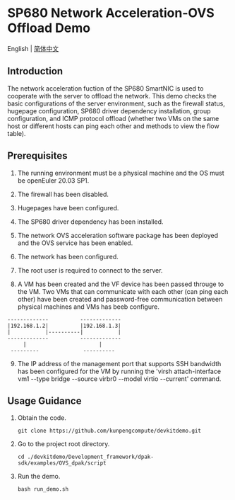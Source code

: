 # SP680 Network Acceleration-OVS Offload Demo

English | [简体中文](README.md)

## Introduction
The network acceleration fuction of the SP680 SmartNIC is used to cooperate with the server to offload the network. This demo checks the basic configurations of the server environment, such as the firewall status, hugepage configuration, SP680 driver dependency installation, group configuration, and ICMP protocol offload (whether two VMs on the same host or different hosts can ping each other and methods to view the flow table).

## Prerequisites

1. The running environment must be a physical machine and the OS must be openEuler 20.03 SP1. 

2. The firewall has been disabled.

3. Hugepages have been configured.

4. The SP680 driver dependency has been installed.

5. The network OVS acceleration software package has been deployed and the OVS service has been enabled.

6. The network has been configured.

7. The root user is required to connect to the server.

8. A VM has been created and the VF device has been passed througe to the VM. Two VMs that can communicate with each other (can ping each other) have been created and password-free communication between physical machines and VMs has beeb configure.

```
-------------          -------------
|192.168.1.2|          |192.168.1.3|
|           |----------|           |
-------------          -------------
     |                       |
 ---------              ----------
```

9. The IP address of the management port that supports SSH bandwidth has been configured for the VM by running the 'virsh attach-interface vm1 --type bridge --source virbr0 --model virtio --current' command.

## Usage Guidance

1. Obtain the code.

   ```shell
   git clone https://github.com/kunpengcompute/devkitdemo.git
   ```

2. Go to the project root directory.


   ```shell
   cd ./devkitdemo/Development_framework/dpak-sdk/examples/OVS_dpak/script
   ```

3. Run the demo.
   ```shell
   bash run_demo.sh
   ```